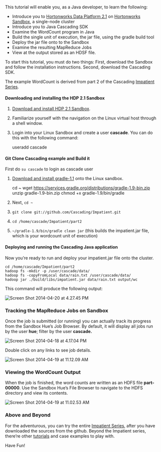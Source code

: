 This tutorial will enable you, as a Java developer, to learn the following:

*   Introduce you to [Hortonworks Data Platform 2.1](http://hortonworks.com/hdp) on [Hortonworks Sandbox](http://hortonworks.com/products/sandbox), a single-node cluster
*   Introduce you to Java Cascading SDK
*   Examine the WordCount program in Java
*   Build the single unit of execution, the jar file, using the gradle build tool
*   Deploy the jar file onto to the Sandbox
*   Examine the resulting MapReduce Jobs
*   View at the output stored as an HDSF file.

To start this tutorial, you must do two things: First, download the Sandbox and follow the installation instructions. Second, download the Cascading SDK.

The example WordCount is derived from part 2 of the Cascading [Impatient Series](http://docs.cascading.org/impatient/).

#### Downloading and installing the HDP 2.1 Sandbox

1.  [Download and install HDP 2.1 Sandbox](http://hortonworks.com/products/hortonworks-sandbox/#install).
2.  Familiarize yourself with the navigation on the Linux virtual host through a shell window.
3.  Login into your Linux Sandbox and create a user **cascade**. You can do this with the following command:


    useradd cascade


#### Git Clone Cascading example and Build it


First do `su cascade` to login as cascade user


1.  [Download and install gradle-1.1](http://www.gradle.org/downloads) onto the Linux sandbox.

    
    cd ~
    wget https://services.gradle.org/distributions/gradle-1.9-bin.zip
    unzip gradle-1.9-bin.zip
    chmod +x gradle-1.9/bin/gradle
    
    
2.  Next,  `cd ~`
3.  `git clone git://github.com/Cascading/Impatient.git`
4.  `cd /home/cascade/Impatient/part2`
5.  `~/gradle-1.9/bin/gradle clean jar` (this builds the impatient.jar file, which is your wordcount unit of execution)

#### Deploying and running the Cascading Java application

Now you’re ready to run and deploy your impatient.jar file onto the cluster.


    cd /home/cascade/Impatient/part2
    hadoop fs -mkdir -p /user/cascade/data/
    hadoop fs -copyFromLocal data/rain.txt /user/cascade/data/
    hadoop jar ./build/libs/impatient.jar data/rain.txt output/wc


This command will produce the following output:

![Screen Shot 2014-04-20 at 4.27.45 PM](/assets/2-1/cascadingScreen-Shot-2014-04-20-at-4.27.45-PM.png)

### Tracking the MapReduce Jobs on Sandbox

Once the job is submitted (or running) you can actually track its progress from the Sandbox Hue’s Job Browser. By default, it will display all jobs run by the user **hue**; filter by the user **cascade.**

![Screen Shot 2014-04-18 at 4.17.04 PM](/assets/2-1/cascadingScreen-Shot-2014-04-18-at-4.17.04-PM1.png)

Double click on any links to see job details.

![Screen Shot 2014-04-19 at 11.12.09 AM](/assets/2-1/cascadingScreen-Shot-2014-04-19-at-11.12.09-AM.png)

### Viewing the WordCount Output

When the job is finished, the word counts are written as an HDFS file **part-00000**. Use the Sandbox Hue’s File Browser to navigate to the HDFS directory and view its contents.

![Screen Shot 2014-04-19 at 11.02.53 AM](/assets/2-1/cascadingScreen-Shot-2014-04-19-at-11.02.53-AM.png)

### Above and Beyond

For the adventurous, you can try the entire [Impatient Series](http://docs.cascading.org/impatient/), after you have downloaded the sources from the github. Beyond the Impatient series, there’re other [tutorials](http://www.cascading.org/documentation/tutorials/) and case examples to play with.

Have Fun!